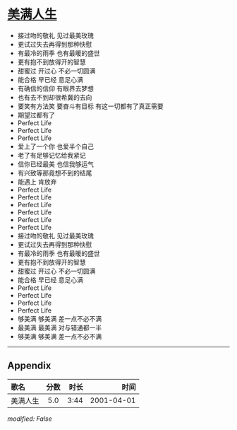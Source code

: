 # [美满人生](https://music.163.com/song?id=26075114)

* 接过吻的敬礼 见过最美玫瑰
* 更试过失去再得到那种快慰
* 有最冷的雨季 也有最暖的盛世
* 更有抱不到放得开的智慧
* 甜蜜过 开过心 不必一切圆满
* 能合格 早已经 意足心满
* 有确信的信仰 有眼界去梦想
* 也有去不到却很希冀的去向
* 要笑有方法笑 要奋斗有目标 有这一切都有了真正需要
* 期望过都有了
* Perfect Life
* Perfect Life
* Perfect Life
* 爱上了一个你 也爱半个自己
* 老了有足够记忆给我紧记
* 信你已经最美 也信我够运气
* 有兴致等那竟想不到的结尾
* 能遇上 肯放弃
* Perfect Life
* Perfect Life
* Perfect Life
* Perfect Life
* Perfect Life
* Perfect Life
* 接过吻的敬礼 见过最美玫瑰
* 更试过失去再得到那种快慰
* 有最冷的雨季 也有最暖的盛世
* 更有抱不到放得开的智慧
* 甜蜜过 开过心 不必一切圆满
* 能合格 早已经 意足心满
* Perfect Life
* Perfect Life
* Perfect Life
* Perfect Life
* 够美满 够美满 差一点不必不满
* 最美满 最美满 对与错通都一半
* 够美满 够美满 差一点不必不满


---

## Appendix

|歌名|分数|时长|时间|
|:---|:---:|---:|---:|
|美满人生|5.0|3:44|2001-04-01

*modified: False*